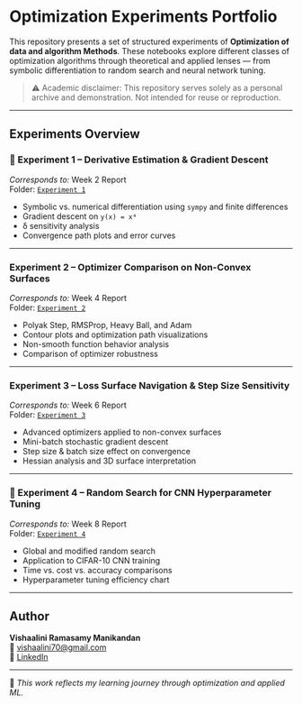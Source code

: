 
# Optimization Experiments Portfolio

This repository presents a set of structured experiments of **Optimization of data and algorithm Methods**. These notebooks explore different classes of optimization algorithms through theoretical and applied lenses — from symbolic differentiation to random search and neural network tuning.

> ⚠️ Academic disclaimer: This repository serves solely as a personal archive and demonstration. Not intended for reuse or reproduction.

---

##  Experiments Overview

### 🔬 Experiment 1 – Derivative Estimation & Gradient Descent
 *Corresponds to:* Week 2 Report  
 Folder: [`Experiment 1`](./Experiment1)  
- Symbolic vs. numerical differentiation using `sympy` and finite differences  
- Gradient descent on `y(x) = x⁴`  
- δ sensitivity analysis  
- Convergence path plots and error curves

---

###  Experiment 2 – Optimizer Comparison on Non-Convex Surfaces
 *Corresponds to:* Week 4 Report  
 Folder: [`Experiment 2`](./Experiment2)  
- Polyak Step, RMSProp, Heavy Ball, and Adam  
- Contour plots and optimization path visualizations  
- Non-smooth function behavior analysis  
- Comparison of optimizer robustness

---

###  Experiment 3 – Loss Surface Navigation & Step Size Sensitivity
 *Corresponds to:* Week 6 Report  
 Folder: [`Experiment 3`](./Experiment3)  
- Advanced optimizers applied to non-convex surfaces  
- Mini-batch stochastic gradient descent  
- Step size & batch size effect on convergence  
- Hessian analysis and 3D surface interpretation

---

### 🤖 Experiment 4 – Random Search for CNN Hyperparameter Tuning
 *Corresponds to:* Week 8 Report  
 Folder: [`Experiment 4`](./Experiment4)  
- Global and modified random search  
- Application to CIFAR-10 CNN training  
- Time vs. cost vs. accuracy comparisons  
- Hyperparameter tuning efficiency chart

---

## Author

**Vishaalini Ramasamy Manikandan**  
📧 [vishaalini70@gmail.com](mailto:vishaalini70@gmail.com)  
🔗 [LinkedIn](https://www.linkedin.com/in/vishaalini-manikandan/)

---

📌 *This work reflects my learning journey through optimization and applied ML.*  

